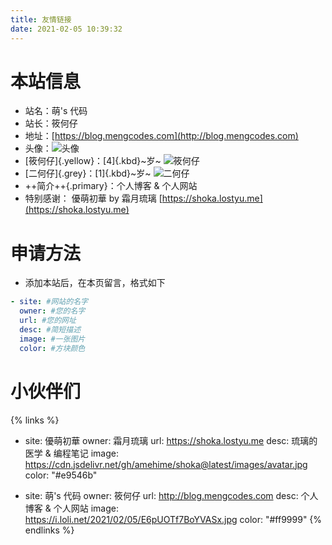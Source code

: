 ```yaml
---
title: 友情链接
date: 2021-02-05 10:39:32
---
```

# 本站信息
* 站名：萌's 代码
* 站长：筱何仔
* 地址：[https://blog.mengcodes.com](http://blog.mengcodes.com) 
* 头像：![头像](https://i.loli.net/2021/02/05/iGaEmy4vzBdk3WC.jpg)
* [筱何仔]{.yellow}：[4]{.kbd}~岁~ ![筱何仔](https://i.loli.net/2021/02/05/MXHmUnVxjSypOl4.png)
* [二何仔]{.grey}：[1]{.kbd}~岁~ ![二何仔](https://i.loli.net/2021/02/05/bWjk4HRnFaZ1xEf.jpg)
* ++简介++{.primary}：个人博客 & 个人网站
* 特别感谢： 優萌初華 by 霜月琉璃 [https://shoka.lostyu.me](https://shoka.lostyu.me)

# 申请方法
- 添加本站后，在本页留言，格式如下

```yml 留言示例 https://shoka.lostyu.me 例如
- site: #网站的名字
  owner: #您的名字
  url: #您的网址
  desc: #简短描述
  image: #一张图片
  color: #方块颜色
```

# 小伙伴们
{% links %}
- site: 優萌初華
  owner: 霜月琉璃
  url: https://shoka.lostyu.me
  desc: 琉璃的医学 & 编程笔记
  image: https://cdn.jsdelivr.net/gh/amehime/shoka@latest/images/avatar.jpg
  color: "#e9546b"

- site: 萌's 代码
  owner: 筱何仔
  url: http://blog.mengcodes.com
  desc: 个人博客 & 个人网站
  image: https://i.loli.net/2021/02/05/E6pUOTf7BoYVASx.jpg
  color: "#ff9999"
{% endlinks %}
